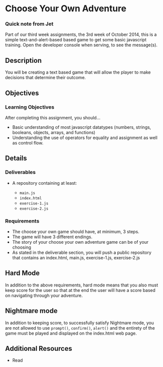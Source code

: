 # Choose Your Own Adventure

### Quick note from Jet
Part of our third week assignments, the 3rd week of October 2014, this is a simple text-and-alert-based based game to get some basic javascript training. Open the developer console when serving, to see the message(s).

## Description
You will be creating a text based game that will allow the player to make decisions that determine their outcome.

## Objectives

### Learning Objectives

After completing this assignment, you should…

* Basic understanding of most javascript datatypes (numbers, strings, booleans, objects, arrays, and functions)
* Understanding the use of operators for equality and assignment as well as control flow.

## Details

### Deliverables

* A repository containing at least:

  * `main.js`
  * `index.html`
  * `exercise-1.js`
  * `exercise-2.js`

### Requirements

* The choose your own game should have, at minimum, 3 steps.
* The game will have 3 different endings.
* The story of your choose your own adventure game can be of your choosing
* As stated in the deliverable section, you will push a public repository that contains an index.html, main.js, exercise-1.js, exercise-2.js

## Hard Mode

In addition to the above requirements, hard mode means that you also must keep score for the user so that at the end the user will have a score based on navigating through your adventure.

## Nightmare mode

In addition to keeping score, to successfully satisfy Nightmare mode, you are not allowed to use `prompt()`, `confirm()`, `alert()` and the entirety of the game must be played and displayed on the index.html web page.



## Additional Resources

* Read []()
